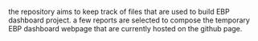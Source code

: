 the repository aims to keep track of files that are used to build EBP dashboard project. a few reports are selected to compose the temporary EBP dashboard webpage that are currently hosted on the github page.
